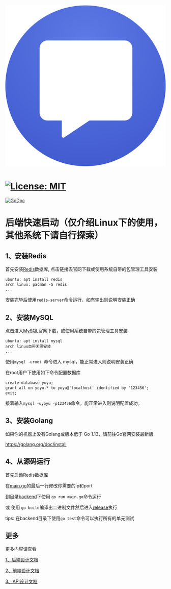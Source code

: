 # ![幽语YOYU App](logo.png)

# [![License: MIT](https://img.shields.io/badge/License-MIT-yellow.svg)](https://github.com/FDU205/YoYu/blob/main/LICENSE)
[![GoDoc](https://godoc.org/github.com/gothinkster/golang-gin-realworld-example-app?status.svg)](https://godoc.org/github.com/gothinkster/golang-gin-realworld-example-app)

# 后端快速启动（仅介绍Linux下的使用，其他系统下请自行探索）

## 1、安装Redis

首先安装[Redis](https://redis.io/)数据库, 点击链接去官网下载或使用系统自带的包管理工具安装

```
ubuntu: apt install redis
arch linux: pacman -S redis
...
```

安装完毕后使用`redis-server`命令运行，如有输出则说明安装正确

## 2、安装MySQL

点击进入[MySQL](https://www.mysql.com/)官网下载，或使用系统自带的包管理工具安装

```
ubuntu: apt install mysql
arch linux自带无需安装
...
```

使用`mysql -uroot `命令进入 mysql，能正常进入则说明安装正确

在root用户下使用如下命令配置数据库

```
create database yoyu;
grant all on yoyu.* to yoyu@'localhost' identified by '123456';
exit;
```

接着输入`mysql -uyoyu -p123456`命令，能正常进入则说明配置成功。

## 3、安装Golang

如果你的机器上没有Golang或版本低于 Go 1.13，请前往Go官网安装最新版

https://golang.org/doc/install

## 4、从源码运行

首先启动Redis数据库

在[main.go](./backend/main.go)的最后一行修改你需要的ip和port

到目录[backend](./backend)下使用 `go run main.go`命令运行

或 使用 `go build`编译出二进制文件然后进入[release](./backend/release)执行

tips: 在backend目录下使用`go test`命令可以执行所有的单元测试

## 更多

更多内容请查看

[1、后端设计文档](./docs/后端设计文档.md)

[2、前端设计文档](./docs/前端设计文档.md)

[3、API设计文档](./docs/API设计文档.md)